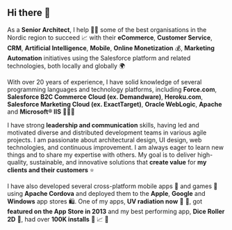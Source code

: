## Hi there 👋

As a **Senior Architect**, I help 🦸🏻 some of the best organisations in the Nordic region to succeed 📈 with their **eCommerce**, **Customer Service**, **CRM**, **Artificial Intelligence**, **Mobile**, **Online Monetization** 💰, **Marketing Automation** initiatives using the Salesforce platform and related technologies, both locally and globally 🌍

With over 20 years of experience, I have solid knowledge of several programming languages and technology platforms, including **Force.com**, **Salesforce B2C Commerce Cloud (ex. Demandware)**, **Heroku.com**, **Salesforce Marketing Cloud (ex. ExactTarget)**, **Oracle WebLogic**, **Apache** and **Microsoft® IIS** 👨🏻‍💻

I have strong **leadership and communication** skills, having led and motivated diverse and distributed development teams in various agile projects. I am passionate about architectural design, UI design, web technologies, and continuous improvement. I am always eager to learn new things and to share my expertise with others. My goal is to deliver high-quality, sustainable, and innovative solutions that **create value** for **my clients and their customers** ⭐️

I have also developed several cross-platform mobile apps 📱 and games 🎲 using **Apache Cordova** and deployed them to the **Apple**, **Google** and **Windows** app stores 🛍️. One of my apps, **UV radiation now** 🌅 📏, got **featured on the App Store in 2013** and my best performing app, **Dice Roller 2D** 🎲, had over **100K installs** 📲 📈 🚀
